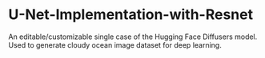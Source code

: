 # U-Net-Implementation-with-Resnet
An editable/customizable single case of the Hugging Face Diffusers model. Used to generate cloudy ocean image dataset for deep learning.

